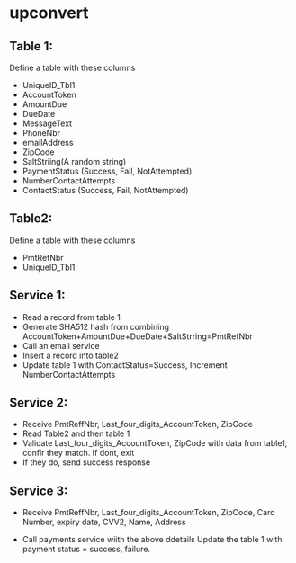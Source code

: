 
  
# upconvert

## Table 1:
Define a table with these columns
- UniqueID_Tbl1
- AccountToken
- AmountDue
- DueDate
- MessageText
- PhoneNbr
- emailAddress
- ZipCode
- SaltStriing(A random string)
- PaymentStatus (Success, Fail, NotAttempted)
- NumberContactAttempts 
- ContactStatus (Success, Fail, NotAttempted)

## Table2:
Define a table with these columns
- PmtRefNbr
- UniqueID_Tbl1


## Service 1:
- Read a record from table 1
- Generate SHA512 hash from combining AccountToken+AmountDue+DueDate+SaltStrring=PmtRefNbr
- Call an email service
- Insert a record into table2
- Update table 1 with ContactStatus=Success, Increment NumberContactAttempts

## Service 2:
- Receive PmtReffNbr, Last_four_digits_AccountToken, ZipCode
- Read Table2 and then table 1
- Validate Last_four_digits_AccountToken, ZipCode with data from table1, confir they match. If dont, exit
- If they do, send success response

## Service 3:

 - Receive PmtReffNbr, Last_four_digits_AccountToken, ZipCode, Card
   Number, expiry date, CVV2, Name, Address 
   
 - Call payments service wiith
   the above ddetails Update the table 1 with payment status = success,
   failure.
